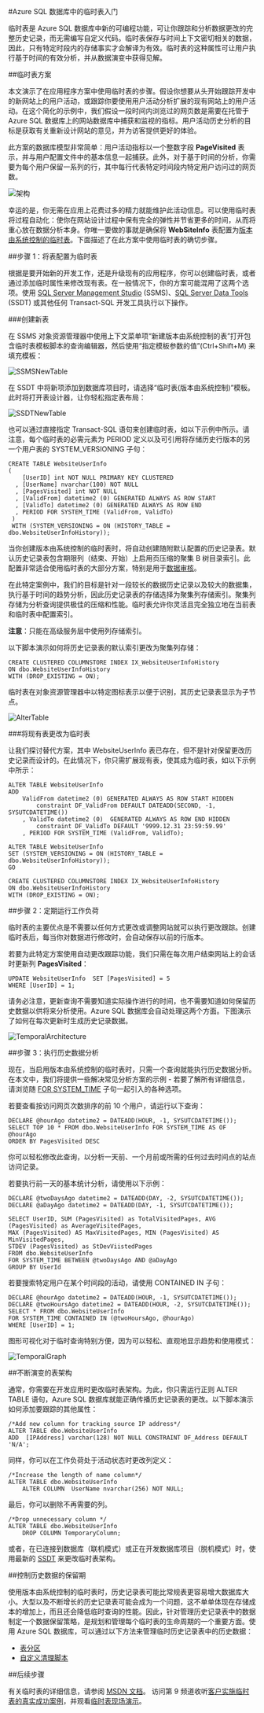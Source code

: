<properties
   pageTitle="Azure SQL 数据库中的临时表入门 | Azure"
   description="了解如何开始使用 Azure SQL 数据库中的临时表。"
   services="sql-database"
   documentationCenter=""
   authors="carlrabeler"
   manager="jhubbard"
   editor=""/>

<tags
   ms.service="sql-database"
   ms.date="06/15/2016"
   wacn.date="07/25/2016"/>

#Azure SQL 数据库中的临时表入门

临时表是 Azure SQL 数据库中新的可编程功能，可让你跟踪和分析数据更改的完整历史记录，而无需编写自定义代码。临时表保存与时间上下文密切相关的数据，因此，只有特定时段内的存储事实才会解译为有效。临时表的这种属性可让用户执行基于时间的有效分析，并从数据演变中获得见解。

##临时表方案

本文演示了在应用程序方案中使用临时表的步骤。假设你想要从头开始跟踪开发中的新网站上的用户活动，或跟踪你要使用用户活动分析扩展的现有网站上的用户活动。在这个简化的示例中，我们假设一段时间内浏览过的网页数是需要在托管于 Azure SQL 数据库上的网站数据库中捕获和监视的指标。用户活动历史分析的目标是获取有关重新设计网站的意见，并为访客提供更好的体验。

此方案的数据库模型非常简单：用户活动指标以一个整数字段 **PageVisited** 表示，并与用户配置文件中的基本信息一起捕获。此外，对于基于时间的分析，你需要为每个用户保留一系列的行，其中每行代表特定时间段内特定用户访问过的网页数。

![架构](./media/sql-database-temporal-tables/AzureTemporal1.png)

幸运的是，你无需在应用上花费过多的精力就能维护此活动信息。可以使用临时表将过程自动化：使你在网站设计过程中保有完全的弹性并节省更多的时间，从而将重心放在数据分析本身。你唯一要做的事就是确保将 **WebSiteInfo** 表配置为[版本由系统控制的临时表](https://msdn.microsoft.com/zh-cn/library/dn935015.aspx#Anchor_0)。下面描述了在此方案中使用临时表的确切步骤。

##步骤 1：将表配置为临时表

根据是要开始新的开发工作，还是升级现有的应用程序，你可以创建临时表，或者通过添加临时属性来修改现有表。在一般情况下，你的方案可能混用了这两个选项。使用 [SQL Server Management Studio](https://msdn.microsoft.com/zh-cn/library/mt238290.aspx) (SSMS)、[SQL Server Data Tools](https://msdn.microsoft.com/zh-cn/library/mt204009.aspx) (SSDT) 或其他任何 Transact-SQL 开发工具执行以下操作。

###创建新表

在 SSMS 对象资源管理器中使用上下文菜单项“新建版本由系统控制的表”打开包含临时表模板脚本的查询编辑器，然后使用“指定模板参数的值”(Ctrl+Shift+M) 来填充模板：

![SSMSNewTable](./media/sql-database-temporal-tables/AzureTemporal2.png)

在 SSDT 中将新项添加到数据库项目时，请选择“临时表(版本由系统控制)”模板。此时将打开表设计器，让你轻松指定表布局：

![SSDTNewTable](./media/sql-database-temporal-tables/AzureTemporal3.png)

也可以通过直接指定 Transact-SQL 语句来创建临时表，如以下示例中所示。请注意，每个临时表的必需元素为 PERIOD 定义以及可引用将存储历史行版本的另一个用户表的 SYSTEM\_VERSIONING 子句：

````
CREATE TABLE WebsiteUserInfo 
(  
    [UserID] int NOT NULL PRIMARY KEY CLUSTERED 
  , [UserName] nvarchar(100) NOT NULL
  , [PagesVisited] int NOT NULL 
  , [ValidFrom] datetime2 (0) GENERATED ALWAYS AS ROW START
  , [ValidTo] datetime2 (0) GENERATED ALWAYS AS ROW END
  , PERIOD FOR SYSTEM_TIME (ValidFrom, ValidTo)
 )  
 WITH (SYSTEM_VERSIONING = ON (HISTORY_TABLE = dbo.WebsiteUserInfoHistory));
````

当你创建版本由系统控制的临时表时，将自动创建随附默认配置的历史记录表。默认历史记录表包含期限列（结束、开始）上启用页压缩的聚集 B 树目录索引。此配置非常适合使用临时表的大部分方案，特别是用于[数据审核](https://msdn.microsoft.com/zh-cn/library/mt631669.aspx#Anchor_0)。

在此特定案例中，我们的目标是针对一段较长的数据历史记录以及较大的数据集，执行基于时间的趋势分析，因此历史记录表的存储选择为聚集列存储索引。聚集列存储为分析查询提供极佳的压缩和性能。临时表允许你灵活且完全独立地在当前表和临时表中配置索引。

**注意**：只能在高级服务层中使用列存储索引。

以下脚本演示如何将历史记录表的默认索引更改为聚集列存储：

````
CREATE CLUSTERED COLUMNSTORE INDEX IX_WebsiteUserInfoHistory
ON dbo.WebsiteUserInfoHistory
WITH (DROP_EXISTING = ON); 
````

临时表在对象资源管理器中以特定图标表示以便于识别，其历史记录表显示为子节点。

![AlterTable](./media/sql-database-temporal-tables/AzureTemporal4.png)

###将现有表更改为临时表

让我们探讨替代方案，其中 WebsiteUserInfo 表已存在，但不是针对保留更改历史记录而设计的。在此情况下，你只需扩展现有表，使其成为临时表，如以下示例中所示：

````
ALTER TABLE WebsiteUserInfo 
ADD 
    ValidFrom datetime2 (0) GENERATED ALWAYS AS ROW START HIDDEN  
        constraint DF_ValidFrom DEFAULT DATEADD(SECOND, -1, SYSUTCDATETIME())
    , ValidTo datetime2 (0)  GENERATED ALWAYS AS ROW END HIDDEN   
        constraint DF_ValidTo DEFAULT '9999.12.31 23:59:59.99'
    , PERIOD FOR SYSTEM_TIME (ValidFrom, ValidTo); 

ALTER TABLE WebsiteUserInfo  
SET (SYSTEM_VERSIONING = ON (HISTORY_TABLE = dbo.WebsiteUserInfoHistory));
GO

CREATE CLUSTERED COLUMNSTORE INDEX IX_WebsiteUserInfoHistory
ON dbo.WebsiteUserInfoHistory
WITH (DROP_EXISTING = ON); 
````

##步骤 2：定期运行工作负荷

临时表的主要优点是不需要以任何方式更改或调整网站就可以执行更改跟踪。创建临时表后，每当你对数据进行修改时，会自动保存以前的行版本。

若要为此特定方案使用自动更改跟踪功能，我们只需在每次用户结束网站上的会话时更新列 **PagesVisited**：

````
UPDATE WebsiteUserInfo  SET [PagesVisited] = 5 
WHERE [UserID] = 1;
````

请务必注意，更新查询不需要知道实际操作进行的时间，也不需要知道如何保留历史数据以供将来分析使用。Azure SQL 数据库会自动处理这两个方面。下图演示了如何在每次更新时生成历史记录数据。

![TemporalArchitecture](./media/sql-database-temporal-tables/AzureTemporal5.png)

##步骤 3：执行历史数据分析

现在，当启用版本由系统控制的临时表时，只需一个查询就能执行历史数据分析。在本文中，我们将提供一些解决常见分析方案的示例 - 若要了解所有详细信息，请浏览随 [FOR SYSTEM\_TIME](https://msdn.microsoft.com/zh-cn/library/dn935015.aspx#Anchor_3) 子句一起引入的各种选项。

若要查看按访问网页次数排序的前 10 个用户，请运行以下查询：

````
DECLARE @hourAgo datetime2 = DATEADD(HOUR, -1, SYSUTCDATETIME());
SELECT TOP 10 * FROM dbo.WebsiteUserInfo FOR SYSTEM_TIME AS OF @hourAgo
ORDER BY PagesVisited DESC
````

你可以轻松修改此查询，以分析一天前、一个月前或所需的任何过去时间点的站点访问记录。

若要执行前一天的基本统计分析，请使用以下示例：

````
DECLARE @twoDaysAgo datetime2 = DATEADD(DAY, -2, SYSUTCDATETIME());
DECLARE @aDayAgo datetime2 = DATEADD(DAY, -1, SYSUTCDATETIME());

SELECT UserID, SUM (PagesVisited) as TotalVisitedPages, AVG (PagesVisited) as AverageVisitedPages,
MAX (PagesVisited) AS MaxVisitedPages, MIN (PagesVisited) AS MinVisitedPages,
STDEV (PagesVisited) as StDevViistedPages
FROM dbo.WebsiteUserInfo 
FOR SYSTEM_TIME BETWEEN @twoDaysAgo AND @aDayAgo
GROUP BY UserId
````

若要搜索特定用户在某个时间段的活动，请使用 CONTAINED IN 子句：

````
DECLARE @hourAgo datetime2 = DATEADD(HOUR, -1, SYSUTCDATETIME());
DECLARE @twoHoursAgo datetime2 = DATEADD(HOUR, -2, SYSUTCDATETIME());
SELECT * FROM dbo.WebsiteUserInfo 
FOR SYSTEM_TIME CONTAINED IN (@twoHoursAgo, @hourAgo)
WHERE [UserID] = 1;
````

图形可视化对于临时查询特别方便，因为可以轻松、直观地显示趋势和使用模式：

![TemporalGraph](./media/sql-database-temporal-tables/AzureTemporal6.png)

##不断演变的表架构

通常，你需要在开发应用时更改临时表架构。为此，你只需运行正则 ALTER TABLE 语句，Azure SQL 数据库就能正确传播历史记录表的更改。以下脚本演示如何添加要跟踪的其他属性：

````
/*Add new column for tracking source IP address*/
ALTER TABLE dbo.WebsiteUserInfo 
ADD  [IPAddress] varchar(128) NOT NULL CONSTRAINT DF_Address DEFAULT 'N/A';
````

同样，你可以在工作负荷处于活动状态时更改列定义：

````
/*Increase the length of name column*/
ALTER TABLE dbo.WebsiteUserInfo 
    ALTER COLUMN  UserName nvarchar(256) NOT NULL;
````

最后，你可以删除不再需要的列。

````
/*Drop unnecessary column */
ALTER TABLE dbo.WebsiteUserInfo 
    DROP COLUMN TemporaryColumn; 
````
    
或者，在已连接到数据库（联机模式）或正在开发数据库项目（脱机模式）时，使用最新的 [SSDT](https://msdn.microsoft.com/zh-cn/library/mt204009.aspx) 来更改临时表架构。

##控制历史数据的保留期

使用版本由系统控制的临时表时，历史记录表可能比常规表更容易增大数据库大小。大型以及不断增长的历史记录表可能会成为一个问题，这不单单体现在存储成本的增加上，而且还会降低临时查询的性能。因此，针对管理历史记录表中的数据制定一个数据保留策略，是规划和管理每个临时表的生命周期的一个重要方面。使用 Azure SQL 数据库，可以通过以下方法来管理临时历史记录表中的历史数据：

- [表分区](https://msdn.microsoft.com/zh-cn/library/mt637341.aspx#Anchor_2)
- [自定义清理脚本](https://msdn.microsoft.com/zh-cn/library/mt637341.aspx#Anchor_3)

##后续步骤

有关临时表的详细信息，请参阅 [MSDN 文档](https://msdn.microsoft.com/zh-cn/library/dn935015.aspx)。
访问第 9 频道收听[客户实施临时表的真实成功案例](https://channel9.msdn.com/Blogs/jsturtevant/Azure-SQL-Temporal-Tables-with-RockStep-Solutions)，并观看[临时表现场演示](https://channel9.msdn.com/Shows/Data-Exposed/Temporal-in-SQL-Server-2016)。

<!---HONumber=Mooncake_0718_2016-->